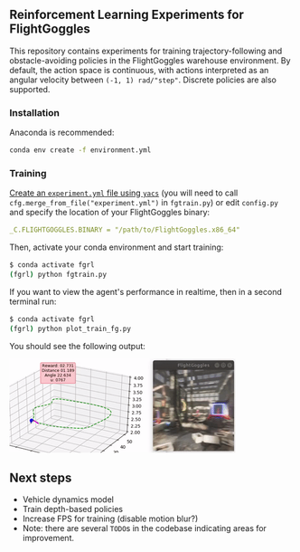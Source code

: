 ## Reinforcement Learning Experiments for FlightGoggles

This repository contains experiments for training trajectory-following and obstacle-avoiding policies in the FlightGoggles warehouse environment. By default, the action space is continuous, with actions interpreted as an angular velocity between `(-1, 1) rad/"step"`. Discrete policies are also supported.

### Installation

Anaconda is recommended:

```bash
conda env create -f environment.yml
```

### Training

[Create an `experiment.yml` file using `yacs`](https://github.com/rbgirshick/yacs#usage) (you will need to call `cfg.merge_from_file("experiment.yml")` in `fgtrain.py`) or edit `config.py` and specify the location of your FlightGoggles binary:

```yaml
_C.FLIGHTGOGGLES.BINARY = "/path/to/FlightGoggles.x86_64"
```

Then, activate your conda environment and start training:

```bash
$ conda activate fgrl
(fgrl) python fgtrain.py
```

If you want to view the agent's performance in realtime, then in a second terminal run:

```bash
$ conda activate fgrl
(fgrl) python plot_train_fg.py
```

You should see the following output:

![](doc/fgrl.gif)


## Next steps

* Vehicle dynamics model
* Train depth-based policies
* Increase FPS for training (disable motion blur?)
* Note: there are several `TODO`s in the codebase indicating areas for improvement.